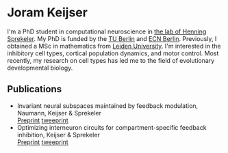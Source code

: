 # Joram Keijser

I'm a PhD student in computational neuroscience in [the lab of Henning Sprekeler](https://www.sprekelerlab.org/). My PhD is funded by the [TU Berlin](https://www.tu.berlin/) and [ECN Berlin](https://www.ecn-berlin.de/). Previously, I obtained a MSc in mathematics from [Leiden University](https://www.universiteitleiden.nl/). I'm interested in the inhibitory cell types, cortical population dynamics, and motor control. Most recently, my research on cell types has led me to the field of evolutionary developmental biology. 

## Publications
- Invariant neural subspaces maintained by feedback modulation, Naumann, Keijser & Sprekeler\
  [Preprint](https://www.biorxiv.org/content/10.1101/2021.10.29.466453v1) [tweeprint](https://twitter.com/sprekeler/status/1455256882155773952?s=20&t=mTEadfKIlJjh6b3N7Or6_Q)
- Optimizing interneuron circuits for compartment-specific feedback inhibition, Keijser & Sprekeler\
  [Preprint](https://www.biorxiv.org/content/10.1101/2020.11.17.386920v2) [tweeprint](https://twitter.com/sprekeler/status/1329388530808877057?s=20&t=mTEadfKIlJjh6b3N7Or6_Q)

